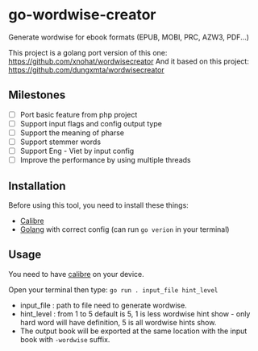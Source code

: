 # go-wordwise-creator

Generate wordwise for ebook formats (EPUB, MOBI, PRC, AZW3, PDF...)

This project is a golang port version of this one: https://github.com/xnohat/wordwisecreator
And it based on this project: https://github.com/dungxmta/wordwisecreator

## Milestones
- [ ] Port basic feature from php project
- [ ] Support input flags and config output type
- [ ] Support the meaning of pharse
- [ ] Support stemmer words
- [ ] Support Eng - Viet by input config
- [ ] Improve the performance by using multiple threads

## Installation
Before using this tool, you need to install these things:
- [Calibre](https://calibre-ebook.com/) 
- [Golang](https://go.dev/doc/install) with correct config (can run `go verion` in your terminal)


## Usage
You need to have [calibre](https://calibre-ebook.com/) on your device.

Open your terminal then type:
`go run . input_file hint_level`
- input_file : path to file need to generate wordwise.
- hint_level : from 1 to 5 default is 5, 1 is less wordwise hint show - only hard word will have definition, 5 is all wordwise hints show.
- The output book will be exported at the same location with the input book with `-wordwise` suffix.
